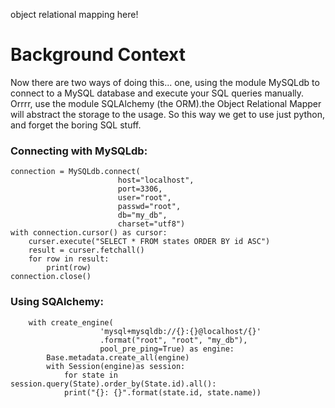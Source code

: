 object relational mapping here!

# Background Context
Now there are two ways of doing this... 
one, using the module MySQLdb to connect to a MySQL database and execute your SQL queries manually.
Orrrr, use the module SQLAlchemy (the ORM).the Object Relational Mapper will abstract the storage to the 
usage. So this way we get to use just python, and forget the boring SQL stuff.

### Connecting with MySQLdb:

```
connection = MySQLdb.connect(
                        host="localhost", 
                        port=3306,
                        user="root", 
                        passwd="root", 
                        db="my_db", 
                        charset="utf8")
with connection.cursor() as cursor:
    curser.execute("SELECT * FROM states ORDER BY id ASC")
    result = curser.fetchall()
    for row in result:
        print(row)
connection.close()
```

### Using SQAlchemy: 
```
    with create_engine(
                    'mysql+mysqldb://{}:{}@localhost/{}'
                    .format("root", "root", "my_db"), 
                    pool_pre_ping=True) as engine:                
        Base.metadata.create_all(engine)
        with Session(engine)as session:
            for state in session.query(State).order_by(State.id).all():
            print("{}: {}".format(state.id, state.name))

